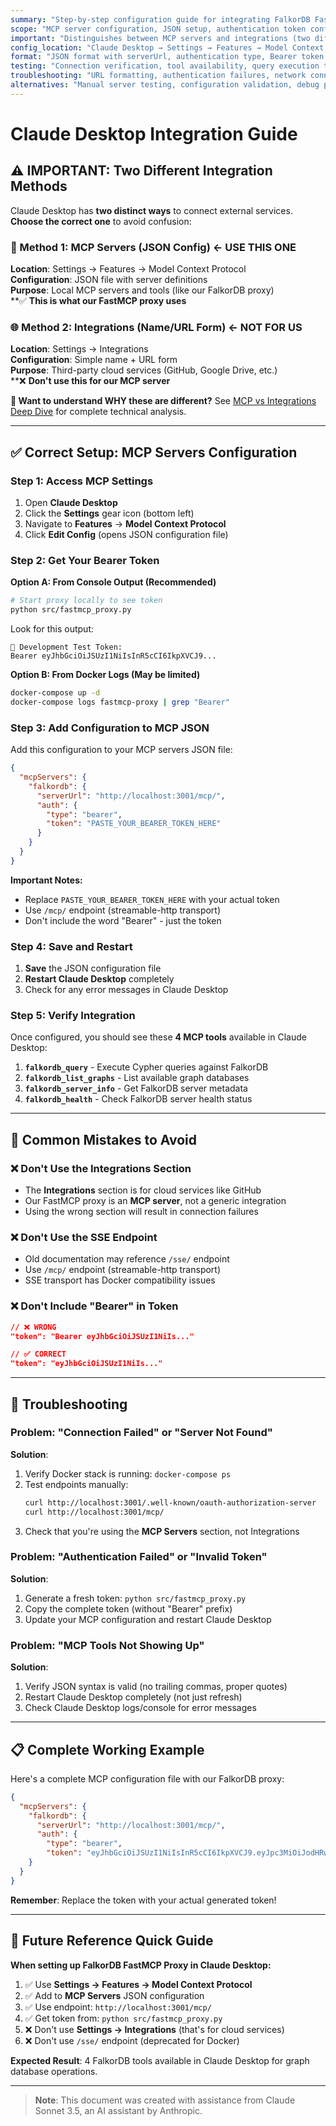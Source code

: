 ```yaml
---
summary: "Step-by-step configuration guide for integrating FalkorDB FastMCP Proxy with Claude Desktop"
scope: "MCP server configuration, JSON setup, authentication token configuration"
important: "Distinguishes between MCP servers and integrations (two different features)"
config_location: "Claude Desktop → Settings → Features → Model Context Protocol"
format: "JSON format with serverUrl, authentication type, Bearer token setup"
testing: "Connection verification, tool availability, query execution tests"
troubleshooting: "URL formatting, authentication failures, network connectivity problems"
alternatives: "Manual server testing, configuration validation, debug procedures"
---
```


# Claude Desktop Integration Guide

## ⚠️ **IMPORTANT: Two Different Integration Methods**

Claude Desktop has **two distinct ways** to connect external services. **Choose the correct one** to avoid confusion:

### **🔧 Method 1: MCP Servers (JSON Config) ← USE THIS ONE**
**Location**: Settings → Features → Model Context Protocol  
**Configuration**: JSON file with server definitions  
**Purpose**: Local MCP servers and tools (like our FalkorDB proxy)  
**✅ **This is what our FastMCP proxy uses**

### **🌐 Method 2: Integrations (Name/URL Form) ← NOT FOR US**
**Location**: Settings → Integrations  
**Configuration**: Simple name + URL form  
**Purpose**: Third-party cloud services (GitHub, Google Drive, etc.)  
**❌ **Don't use this for our MCP server**

**🧠 Want to understand WHY these are different?** See [MCP vs Integrations Deep Dive](./mcp-vs-integrations.md) for complete technical analysis.

---

## ✅ **Correct Setup: MCP Servers Configuration**

### **Step 1: Access MCP Settings**
1. Open **Claude Desktop**
2. Click the **Settings** gear icon (bottom left)
3. Navigate to **Features** → **Model Context Protocol**
4. Click **Edit Config** (opens JSON configuration file)

### **Step 2: Get Your Bearer Token**

**Option A: From Console Output (Recommended)**
```bash
# Start proxy locally to see token
python src/fastmcp_proxy.py
```

Look for this output:
```
🔑 Development Test Token:
Bearer eyJhbGciOiJSUzI1NiIsInR5cCI6IkpXVCJ9...
```

**Option B: From Docker Logs (May be limited)**
```bash
docker-compose up -d
docker-compose logs fastmcp-proxy | grep "Bearer"
```

### **Step 3: Add Configuration to MCP JSON**

Add this configuration to your MCP servers JSON file:

```json
{
  "mcpServers": {
    "falkordb": {
      "serverUrl": "http://localhost:3001/mcp/",
      "auth": {
        "type": "bearer",
        "token": "PASTE_YOUR_BEARER_TOKEN_HERE"
      }
    }
  }
}
```

**Important Notes:**
- Replace `PASTE_YOUR_BEARER_TOKEN_HERE` with your actual token
- Use `/mcp/` endpoint (streamable-http transport)
- Don't include the word "Bearer" - just the token

### **Step 4: Save and Restart**
1. **Save** the JSON configuration file
2. **Restart Claude Desktop** completely
3. Check for any error messages in Claude Desktop

### **Step 5: Verify Integration**

Once configured, you should see these **4 MCP tools** available in Claude Desktop:

1. **`falkordb_query`** - Execute Cypher queries against FalkorDB
2. **`falkordb_list_graphs`** - List available graph databases  
3. **`falkordb_server_info`** - Get FalkorDB server metadata
4. **`falkordb_health`** - Check FalkorDB server health status

---

## 🚫 **Common Mistakes to Avoid**

### **❌ Don't Use the Integrations Section**
- The **Integrations** section is for cloud services like GitHub
- Our FastMCP proxy is an **MCP server**, not a generic integration
- Using the wrong section will result in connection failures

### **❌ Don't Use the SSE Endpoint**
- Old documentation may reference `/sse/` endpoint
- Use `/mcp/` endpoint (streamable-http transport)  
- SSE transport has Docker compatibility issues

### **❌ Don't Include "Bearer" in Token**
```json
// ❌ WRONG
"token": "Bearer eyJhbGciOiJSUzI1NiIs..."

// ✅ CORRECT  
"token": "eyJhbGciOiJSUzI1NiIs..."
```

---

## 🔧 **Troubleshooting**

### **Problem: "Connection Failed" or "Server Not Found"**
**Solution**: 
1. Verify Docker stack is running: `docker-compose ps`
2. Test endpoints manually:
   ```bash
   curl http://localhost:3001/.well-known/oauth-authorization-server
   curl http://localhost:3001/mcp/
   ```
3. Check that you're using the **MCP Servers** section, not Integrations

### **Problem: "Authentication Failed" or "Invalid Token"**
**Solution**:
1. Generate a fresh token: `python src/fastmcp_proxy.py`
2. Copy the complete token (without "Bearer" prefix)
3. Update your MCP configuration and restart Claude Desktop

### **Problem: "MCP Tools Not Showing Up"**
**Solution**:
1. Verify JSON syntax is valid (no trailing commas, proper quotes)
2. Restart Claude Desktop completely (not just refresh)
3. Check Claude Desktop logs/console for error messages

---

## 📋 **Complete Working Example**

Here's a complete MCP configuration file with our FalkorDB proxy:

```json
{
  "mcpServers": {
    "falkordb": {
      "serverUrl": "http://localhost:3001/mcp/",
      "auth": {
        "type": "bearer",
        "token": "eyJhbGciOiJSUzI1NiIsInR5cCI6IkpXVCJ9.eyJpc3MiOiJodHRwczovL2ZhbGtvcmRiLWZhc3RtY3AtcHJveHkiLCJzdWIiOiJkZXYtdXNlciIsImlhdCI6MTc1MTkzNTU0MywiZXhwIjoxNzUxOTM5MTQzLCJhdWQiOiJmYWxrb3JkYi1tY3Atc2VydmVyIiwic2NvcGUiOiJyZWFkIHdyaXRlIn0.mW3XWliVqamnWQpyinoRTCy88KXg8WHqUdI2pYyg3VM-BnEoz140pGFmI0wiMoh7cLmz1Hg-Z95uO_1dGAKW1Z3GmF4olsm7fhZpWUrPxFpSvYUuNbpp6nQIFXWDFlGJUvusZ9HJFfUBVa29BvPxMgRv7t2aJfTgfrfNrEi5ks3BhCDmZKIy4yEeASkIluHft6Y242pUaQ1DcxMzpzScT1LGg4dLPORMm-9se1ve5QpQ1B3bUtr2FMdA9QfARWcUFgC_qJsVQGy88CiLQD_JTb35hSPCa6wTUBB79QRrs4pGRuCeo--rpynceSH8iSsibMam9K9yPG_0ra-xfCc_7Q"
    }
  }
}
```

**Remember**: Replace the token with your actual generated token!

---

## 🎯 **Future Reference Quick Guide**

**When setting up FalkorDB FastMCP Proxy in Claude Desktop:**

1. ✅ Use **Settings → Features → Model Context Protocol** 
2. ✅ Add to **MCP Servers** JSON configuration
3. ✅ Use endpoint: `http://localhost:3001/mcp/`
4. ✅ Get token from: `python src/fastmcp_proxy.py`
5. ❌ Don't use **Settings → Integrations** (that's for cloud services)
6. ❌ Don't use `/sse/` endpoint (deprecated for Docker)

**Expected Result**: 4 FalkorDB tools available in Claude Desktop for graph database operations.

---

> **Note**: This document was created with assistance from Claude Sonnet 3.5, an AI assistant by Anthropic.